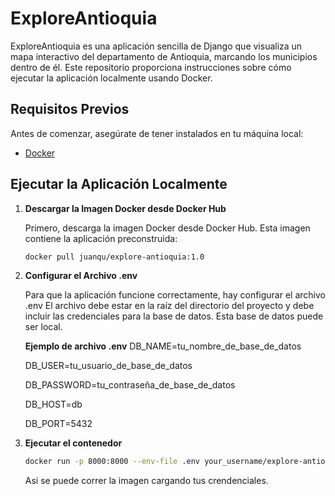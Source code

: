 # ExploreAntioquia

ExploreAntioquia es una aplicación sencilla de Django que visualiza un mapa interactivo del departamento de Antioquia, marcando los municipios dentro de él. 
Este repositorio proporciona instrucciones sobre cómo ejecutar la aplicación localmente usando Docker.

## Requisitos Previos

Antes de comenzar, asegúrate de tener instalados en tu máquina local:

- [Docker](https://www.docker.com/get-started)

## Ejecutar la Aplicación Localmente

1. **Descargar la Imagen Docker desde Docker Hub**

   Primero, descarga la imagen Docker desde Docker Hub. Esta imagen contiene la aplicación preconstruida:

   ```bash
   docker pull juanqu/explore-antioquia:1.0
   ```
2. **Configurar el Archivo .env**

   Para que la aplicación funcione correctamente, hay configurar el archivo .env
   El archivo debe estar en la raíz del directorio del proyecto y debe incluir las credenciales para la base de datos.
   Esta base de datos puede ser local.

   **Ejemplo de archivo .env**
   DB_NAME=tu_nombre_de_base_de_datos
   
   DB_USER=tu_usuario_de_base_de_datos
   
   DB_PASSWORD=tu_contraseña_de_base_de_datos
   
   DB_HOST=db
   
   DB_PORT=5432

4. **Ejecutar el contenedor**

   ```bash
   docker run -p 8000:8000 --env-file .env your_username/explore-antioquia:1.0
   ```

   Asi se puede correr la imagen cargando tus crendenciales.
